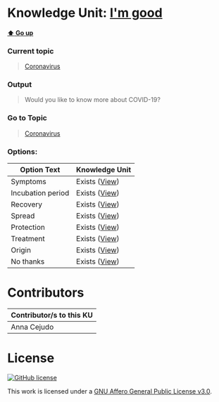 # Knowledge Unit: [I&#039;m good](../../knowledge_units/coronavirus/im-good.md)

#### [:arrow_up: Go up](../../topics/coronavirus.md)
### Current topic
> [Coronavirus](../../topics/coronavirus.md)
### Output
> Would you like to know more about COVID-19?
### Go to Topic
> [Coronavirus](../../topics/coronavirus.md)

### Options: 

| Option Text | Knowledge Unit |
| - | - |  
| Symptoms  |  Exists ([View](../../knowledge_units/coronavirus/symptoms.md))  |  
| Incubation period  |  Exists ([View](../../knowledge_units/coronavirus/incubation-period.md))  |  
| Recovery  |  Exists ([View](../../knowledge_units/coronavirus/recovery.md))  |  
| Spread  |  Exists ([View](../../knowledge_units/coronavirus/spread.md))  |  
| Protection  |  Exists ([View](../../knowledge_units/coronavirus/protection.md))  |  
| Treatment  |  Exists ([View](../../knowledge_units/coronavirus/treatment.md))  |  
| Origin  |  Exists ([View](../../knowledge_units/coronavirus/origin.md))  |  
| No thanks  |  Exists ([View](../../knowledge_units/coronavirus/no-thanks.md))  | 

# Contributors

| Contributor/s to this KU |
| - | 
| Anna Cejudo |

# License
[![GitHub license](https://img.shields.io/github/license/inbrainz/cerebro)](https://github.com/inbrainz/cerebro/blob/master/LICENSE)

This work is licensed under a [GNU Affero General Public License v3.0](https://www.gnu.org/licenses/agpl-3.0.txt).